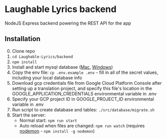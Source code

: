 # Laughable Lyrics backend
NodeJS Express backend powering the REST API for the app

## Installation
0. Clone repo
0. `cd Laughable-Lyrics/backend`
0. `npm install`
0. Install and start mysql database ([Mac](https://gist.github.com/nrollr/3f57fc15ded7dddddcc4e82fe137b58e), [Windows](https://dev.mysql.com/doc/refman/8.0/en/windows-installation.html))
0. Copy the env file: `cp .env.example .env` - fill in all of the secret values, including your local database info
0. Download gcp credentials file from Google Cloud Platform Console after setting up a translation project, and specify this file's location in the GOOGLE_APPLICATION_CREDENTIALS environmental variable in .env
0. Specify your GCP project ID in GOOGLE_PROJECT_ID environmental variable in .env
0. Run script to create database and tables: `./src/database/migrate.sh`
0. Start the server:
   - Normal start: `npm run start`
   - Auto reload when files are changed: `npm run watch` (requires [nodemon](https://nodemon.io/) - `npm install -g nodemon`)
